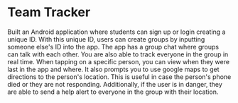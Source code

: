 # Team Tracker

Built an Android application where students can sign up or login creating a unique ID. With this unique ID, users can create groups by inputting someone else's ID into the app. The app has a group chat where groups can talk with each other. You are also able to track everyone in the group in real time. When tapping on a specific person, you can view when they were last in the app and where. It also prompts you to use google maps to get directions to the person's location. This is useful in case the person's phone died or they are not responding. Additionally, if the user is in danger, they are able to send a help alert to everyone in the group with their location. 
